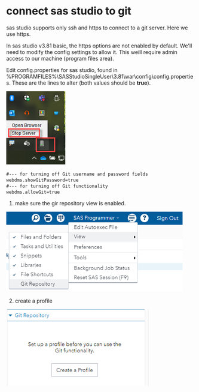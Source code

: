# connect sas studio to git

sas studio supports only ssh and https to connect to a git server. Here we use https.

In sas studio v3.81 basic, the https options are not enabled by default. We'll need to modify the config settings to allow it. This weill require admin access to our machine (program files area).

Edit config.properties for sas studio, found in %PROGRAMFILES%\SASStudioSingleUser\3.81\war\config\config.properties. These are the lines to alter (both values should be **true**).

![sas studio stop server](./images/studio-stop-server.png)

```
#--- for turning off Git username and password fields
webdms.showGitPassword=true
#--- for turning off Git functionality
webdms.allowGit=true
```

1. make sure the gir repository view is enabled.

![sas studio view git](./images/studio-view-git.png)

2. create a profile

![sas studio git profile](./images/studio-add-profile-1.png)

